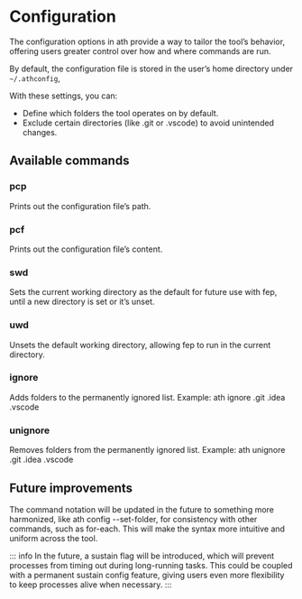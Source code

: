 # Configuration

The configuration options in ath provide a way to tailor the tool’s behavior, offering users greater control over how and where commands are run.

By default, the configuration file is stored in the user’s home directory under `~/.athconfig`,

With these settings, you can:

- Define which folders the tool operates on by default.
- Exclude certain directories (like .git or .vscode) to avoid unintended changes.

## Available commands

### pcp

Prints out the configuration file’s path.

### pcf

Prints out the configuration file’s content.

### swd

Sets the current working directory as the default for future use with fep, until a new directory is set or it’s unset.

### uwd

Unsets the default working directory, allowing fep to run in the current directory.

### ignore

Adds folders to the permanently ignored list.
Example: ath ignore .git .idea .vscode

### unignore

Removes folders from the permanently ignored list.
Example: ath unignore .git .idea .vscode

## Future improvements

The command notation will be updated in the future to something more harmonized, like ath config --set-folder, for consistency with other commands, such as for-each. This will make the syntax more intuitive and uniform across the tool.

::: info
In the future, a sustain flag will be introduced, which will prevent processes from timing out during long-running tasks. This could be coupled with a permanent sustain config feature, giving users even more flexibility to keep processes alive when necessary.
:::
